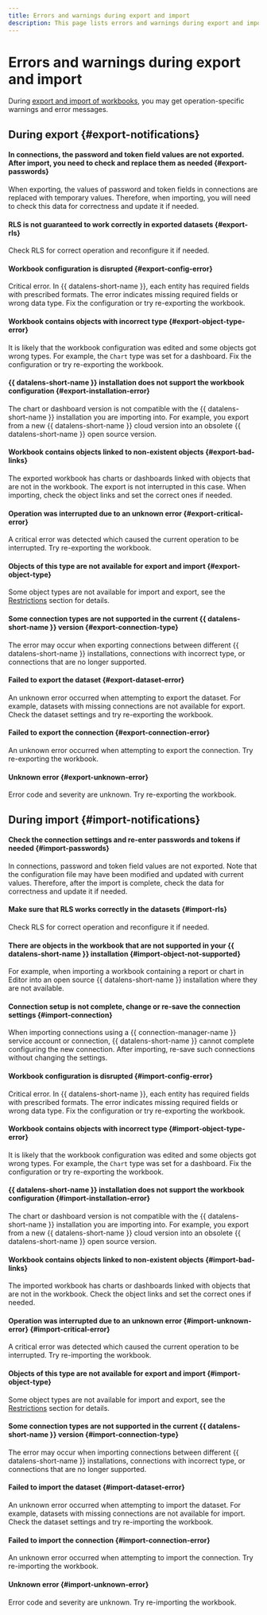 ```yaml
---
title: Errors and warnings during export and import
description: This page lists errors and warnings during export and import and their descriptions.
---
```


# Errors and warnings during export and import

During [export and import of workbooks](./export-and-import.md), you may get operation-specific warnings and error messages.

## During export {#export-notifications}

#### In connections, the password and token field values are not exported. After import, you need to check and replace them as needed {#export-passwords}

When exporting, the values of password and token fields in connections are replaced with temporary values. Therefore, when importing, you will need to check this data for correctness and update it if needed.

#### RLS is not guaranteed to work correctly in exported datasets {#export-rls}

Check RLS for correct operation and reconfigure it if needed.

#### Workbook configuration is disrupted {#export-config-error}

Critical error. In {{ datalens-short-name }}, each entity has required fields with prescribed formats. The error indicates missing required fields or wrong data type. Fix the configuration or try re-exporting the workbook.

#### Workbook contains objects with incorrect type {#export-object-type-error}

It is likely that the workbook configuration was edited and some objects got wrong types. For example, the `Chart` type was set for a dashboard. Fix the configuration or try re-exporting the workbook.

#### {{ datalens-short-name }} installation does not support the workbook configuration {#export-installation-error}

The chart or dashboard version is not compatible with the {{ datalens-short-name }} installation you are importing into. For example, you export from a new {{ datalens-short-name }} cloud version into an obsolete {{ datalens-short-name }} open source version.

#### Workbook contains objects linked to non-existent objects {#export-bad-links}

The exported workbook has charts or dashboards linked with objects that are not in the workbook. The export is not interrupted in this case. When importing, check the object links and set the correct ones if needed.

#### Operation was interrupted due to an unknown error {#export-critical-error}

A critical error was detected which caused the current operation to be interrupted. Try re-exporting the workbook.

#### Objects of this type are not available for export and import {#export-object-type}

Some object types are not available for import and export, see the [Restrictions](./export-and-import.md#restrictions) section for details.

#### Some connection types are not supported in the current {{ datalens-short-name }} version {#export-connection-type}

The error may occur when exporting connections between different {{ datalens-short-name }} installations, connections with incorrect type, or connections that are no longer supported.

#### Failed to export the dataset {#export-dataset-error}

An unknown error occurred when attempting to export the dataset. For example, datasets with missing connections are not available for export. Check the dataset settings and try re-exporting the workbook.

#### Failed to export the connection {#export-connection-error}

An unknown error occurred when attempting to export the connection. Try re-exporting the workbook.

#### Unknown error {#export-unknown-error}

Error code and severity are unknown. Try re-exporting the workbook.

## During import {#import-notifications}

#### Check the connection settings and re-enter passwords and tokens if needed {#import-passwords}

In connections, password and token field values are not exported. Note that the configuration file may have been modified and updated with current values. Therefore, after the import is complete, check the data for correctness and update it if needed.

#### Make sure that RLS works correctly in the datasets {#import-rls}

Check RLS for correct operation and reconfigure it if needed.

#### There are objects in the workbook that are not supported in your {{ datalens-short-name }} installation {#import-object-not-supported}

For example, when importing a workbook containing a report or chart in Editor into an open source {{ datalens-short-name }} installation where they are not available.


#### Connection setup is not complete, change or re-save the connection settings {#import-connection}

When importing connections using a {{ connection-manager-name }} service account or connection, {{ datalens-short-name }} cannot complete configuring the new connection. After importing, re-save such connections without changing the settings.


#### Workbook configuration is disrupted {#import-config-error}

Critical error. In {{ datalens-short-name }}, each entity has required fields with prescribed formats. The error indicates missing required fields or wrong data type. Fix the configuration or try re-exporting the workbook.

#### Workbook contains objects with incorrect type {#import-object-type-error}

It is likely that the workbook configuration was edited and some objects got wrong types. For example, the `Chart` type was set for a dashboard. Fix the configuration or try re-exporting the workbook.

#### {{ datalens-short-name }} installation does not support the workbook configuration {#import-installation-error}

The chart or dashboard version is not compatible with the {{ datalens-short-name }} installation you are importing into. For example, you export from a new {{ datalens-short-name }} cloud version into an obsolete {{ datalens-short-name }} open source version.

#### Workbook contains objects linked to non-existent objects {#import-bad-links}

The imported workbook has charts or dashboards linked with objects that are not in the workbook. Check the object links and set the correct ones if needed.

#### Operation was interrupted due to an unknown error {#import-unknown-error} {#import-critical-error}

A critical error was detected which caused the current operation to be interrupted. Try re-importing the workbook.

#### Objects of this type are not available for export and import {#import-object-type}

Some object types are not available for import and export, see the [Restrictions](./export-and-import.md#restrictions) section for details.

#### Some connection types are not supported in the current {{ datalens-short-name }} version {#import-connection-type}

The error may occur when importing connections between different {{ datalens-short-name }} installations, connections with incorrect type, or connections that are no longer supported.

#### Failed to import the dataset {#import-dataset-error}

An unknown error occurred when attempting to import the dataset. For example, datasets with missing connections are not available for import. Check the dataset settings and try re-importing the workbook.

#### Failed to import the connection {#import-connection-error}

An unknown error occurred when attempting to import the connection. Try re-importing the workbook.

#### Unknown error {#import-unknown-error}

Error code and severity are unknown. Try re-importing the workbook.
